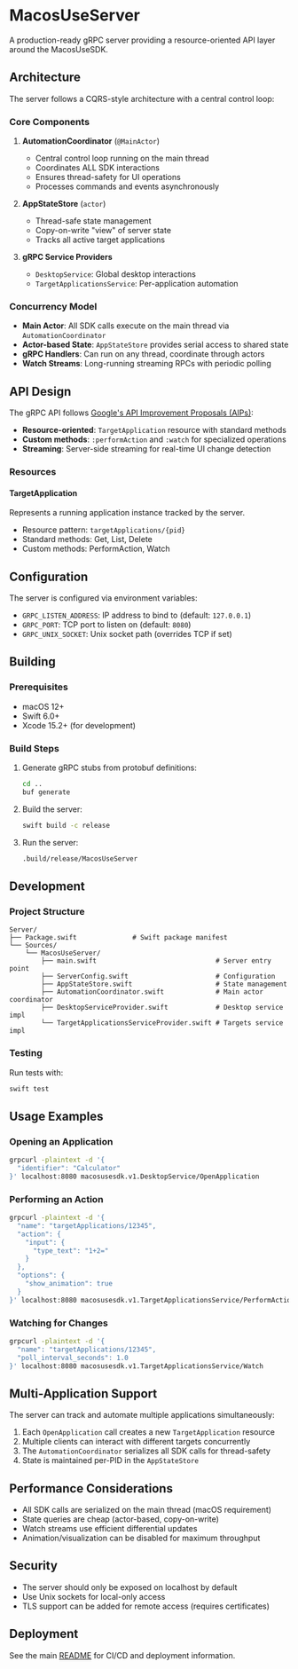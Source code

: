# MacosUseServer

A production-ready gRPC server providing a resource-oriented API layer around the MacosUseSDK.

## Architecture

The server follows a CQRS-style architecture with a central control loop:

### Core Components

1. **AutomationCoordinator** (`@MainActor`)
   - Central control loop running on the main thread
   - Coordinates ALL SDK interactions
   - Ensures thread-safety for UI operations
   - Processes commands and events asynchronously

2. **AppStateStore** (`actor`)
   - Thread-safe state management
   - Copy-on-write "view" of server state
   - Tracks all active target applications

3. **gRPC Service Providers**
   - `DesktopService`: Global desktop interactions
   - `TargetApplicationsService`: Per-application automation

### Concurrency Model

- **Main Actor**: All SDK calls execute on the main thread via `AutomationCoordinator`
- **Actor-based State**: `AppStateStore` provides serial access to shared state
- **gRPC Handlers**: Can run on any thread, coordinate through actors
- **Watch Streams**: Long-running streaming RPCs with periodic polling

## API Design

The gRPC API follows [Google's API Improvement Proposals (AIPs)](https://google.aip.dev/):

- **Resource-oriented**: `TargetApplication` resource with standard methods
- **Custom methods**: `:performAction` and `:watch` for specialized operations
- **Streaming**: Server-side streaming for real-time UI change detection

### Resources

#### TargetApplication

Represents a running application instance tracked by the server.

- Resource pattern: `targetApplications/{pid}`
- Standard methods: Get, List, Delete
- Custom methods: PerformAction, Watch

## Configuration

The server is configured via environment variables:

- `GRPC_LISTEN_ADDRESS`: IP address to bind to (default: `127.0.0.1`)
- `GRPC_PORT`: TCP port to listen on (default: `8080`)
- `GRPC_UNIX_SOCKET`: Unix socket path (overrides TCP if set)

## Building

### Prerequisites

- macOS 12+
- Swift 6.0+
- Xcode 15.2+ (for development)

### Build Steps

1. Generate gRPC stubs from protobuf definitions:
   ```bash
   cd ..
   buf generate
   ```

2. Build the server:
   ```bash
   swift build -c release
   ```

3. Run the server:
   ```bash
   .build/release/MacosUseServer
   ```

## Development

### Project Structure

```
Server/
├── Package.swift              # Swift package manifest
└── Sources/
    └── MacosUseServer/
        ├── main.swift                              # Server entry point
        ├── ServerConfig.swift                      # Configuration
        ├── AppStateStore.swift                     # State management
        ├── AutomationCoordinator.swift             # Main actor coordinator
        ├── DesktopServiceProvider.swift            # Desktop service impl
        └── TargetApplicationsServiceProvider.swift # Targets service impl
```

### Testing

Run tests with:
```bash
swift test
```

## Usage Examples

### Opening an Application

```bash
grpcurl -plaintext -d '{
  "identifier": "Calculator"
}' localhost:8080 macosusesdk.v1.DesktopService/OpenApplication
```

### Performing an Action

```bash
grpcurl -plaintext -d '{
  "name": "targetApplications/12345",
  "action": {
    "input": {
      "type_text": "1+2="
    }
  },
  "options": {
    "show_animation": true
  }
}' localhost:8080 macosusesdk.v1.TargetApplicationsService/PerformAction
```

### Watching for Changes

```bash
grpcurl -plaintext -d '{
  "name": "targetApplications/12345",
  "poll_interval_seconds": 1.0
}' localhost:8080 macosusesdk.v1.TargetApplicationsService/Watch
```

## Multi-Application Support

The server can track and automate multiple applications simultaneously:

1. Each `OpenApplication` call creates a new `TargetApplication` resource
2. Multiple clients can interact with different targets concurrently
3. The `AutomationCoordinator` serializes all SDK calls for thread-safety
4. State is maintained per-PID in the `AppStateStore`

## Performance Considerations

- All SDK calls are serialized on the main thread (macOS requirement)
- State queries are cheap (actor-based, copy-on-write)
- Watch streams use efficient differential updates
- Animation/visualization can be disabled for maximum throughput

## Security

- The server should only be exposed on localhost by default
- Use Unix sockets for local-only access
- TLS support can be added for remote access (requires certificates)

## Deployment

See the main [README](../README.md) for CI/CD and deployment information.
